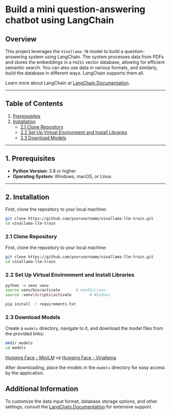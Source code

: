 # Build a mini question-answering chatbot using LangChain

## Overview
This project leverages the `Vinallama-7B` model to build a question-answering system using LangChain. The system processes data from PDFs and stores the embeddings in a `FAISS` vector database, allowing for efficient semantic search.  You can also use data in various formats, and similarly, build the database in different ways. LangChain supports them all.

Learn more about LangChain at [LangChain Documentation](https://www.langchain.com/).

---

## Table of Contents
1. [Prerequisites](#1-prerequisites)
2. [Installation](#2-installation)
    - [2.1 Clone Repository](#21-clone-repository)
    - [2.2 Set Up Virtual Environment and Install Libraries](#22-set-up-virtual-environment-and-install-libraries)
    - [2.3 Download Models](#23-download-models)

---

## 1. Prerequisites
- **Python Version:** 3.8 or higher
- **Operating System:** Windows, macOS, or Linux

---

## 2. Installation
First, clone the repository to your local machine:

```bash
git clone https://github.com/yourusername/vinallama-llm-train.git
cd vinallama-llm-train
```
### 2.1 Clone Repository
First, clone the repository to your local machine:

```bash
git clone https://github.com/yourusername/vinallama-llm-train.git
cd vinallama-llm-train
```
### 2.2 Set Up Virtual Environment and Install Libraries

```bash
python -m venv venv
source venv/bin/activate       # macOS/Linux
source .venv\Scripts\activate        # Windows

pip install -r requirements.txt
```
### 2.3 Download Models
Create a `models` directory, navigate to it, and download the model files from the provided links:

```bash
mkdir models
cd models
```
[Hugging Face - MiniLM](https://huggingface.co/caliex/all-MiniLM-L6-v2-f16.gguf/tree/main) và
[Hugging Face - Vinallama](https://huggingface.co/vilm/vinallama-7b-chat-GGUF/tree/main)

After downloading, place the models in the `models` directory for easy access by the application.

## Additional Information
To customize the data input format, database storage options, and other settings, consult the [LangChain Documentation](https://www.langchain.com/) for extensive support.


